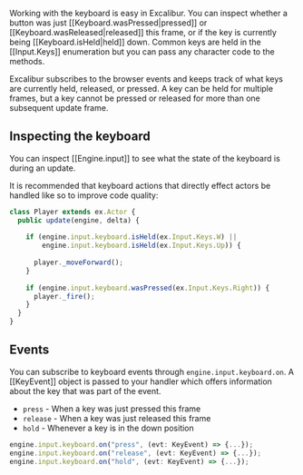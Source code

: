 Working with the keyboard is easy in Excalibur. You can inspect
whether a button was just [[Keyboard.wasPressed|pressed]] or [[Keyboard.wasReleased|released]] this frame, or
if the key is currently being [[Keyboard.isHeld|held]] down. Common keys are held in the [[Input.Keys]]
enumeration but you can pass any character code to the methods.

Excalibur subscribes to the browser events and keeps track of
what keys are currently held, released, or pressed. A key can be held
for multiple frames, but a key cannot be pressed or released for more than one subsequent
update frame.

## Inspecting the keyboard

You can inspect [[Engine.input]] to see what the state of the keyboard
is during an update.

It is recommended that keyboard actions that directly effect actors be handled like so to improve code quality:

```ts
class Player extends ex.Actor {
  public update(engine, delta) {
    
    if (engine.input.keyboard.isHeld(ex.Input.Keys.W) ||
        engine.input.keyboard.isHeld(ex.Input.Keys.Up)) {
      
      player._moveForward();
    }
     
    if (engine.input.keyboard.wasPressed(ex.Input.Keys.Right)) {
      player._fire();
    }
  }
}
```

## Events

You can subscribe to keyboard events through `engine.input.keyboard.on`. A [[KeyEvent]] object is
passed to your handler which offers information about the key that was part of the event.

- `press` - When a key was just pressed this frame
- `release` - When a key was just released this frame
- `hold` - Whenever a key is in the down position 

```ts
engine.input.keyboard.on("press", (evt: KeyEvent) => {...});
engine.input.keyboard.on("release", (evt: KeyEvent) => {...});
engine.input.keyboard.on("hold", (evt: KeyEvent) => {...});
```